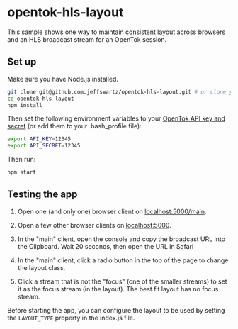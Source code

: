 # opentok-hls-layout
This sample shows one way to maintain consistent layout across browsers
and an HLS broadcast stream for an OpenTok session.

## Set up

Make sure you have Node.js installed.

```sh
git clone git@github.com:jeffswartz/opentok-hls-layout.git # or clone your own fork
cd opentok-hls-layout
npm install
```

Then set the following environment variables to your
[OpenTok API key and secret](https://dashboard.tokbox.com/)
(or add them to your .bash_profile file):

```sh
export API_KEY=12345
export API_SECRET=12345
```
Then run:

```sh
npm start
```

## Testing the app

1. Open one (and only one) browser client on
   [localhost:5000/main](http://localhost:5000/main).

2. Open a few other browser clients on
  [localhost:5000](http://localhost:5000).

3. In the "main" client, open the console and copy the broadcast URL into
   the Clipboard. Wait 20 seconds, then open the URL in Safari

4. In the "main" client, click a radio button in the top of the page to change
   the layout class.

5. Click a stream that is not the "focus" (one of the smaller streams) to set
   it as the focus stream (in the layout). The best fit layout has no focus stream.

Before starting the app, you can configure the layout to be used by setting
the `LAYOUT_TYPE` property in the index.js file.